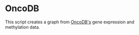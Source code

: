 # OncoDB

This script creates a graph from [OncoDB's](https://oncodb.org/) gene expression and methylation data.
